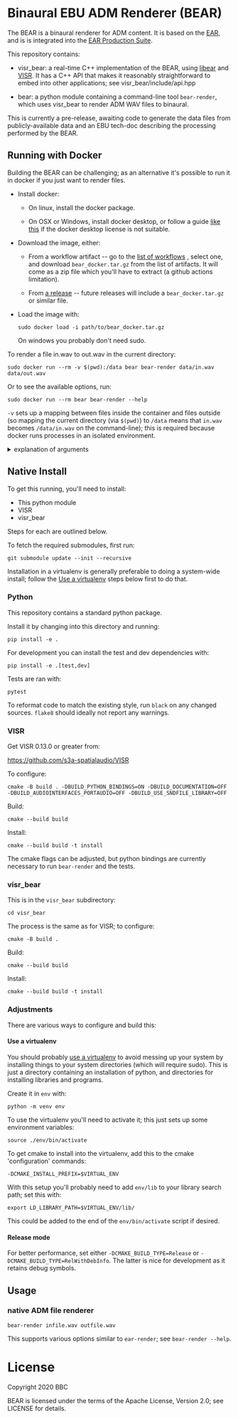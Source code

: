 # Binaural EBU ADM Renderer (BEAR)

The BEAR is a binaural renderer for ADM content. It is based on the [EAR], and is is integrated into the [EAR Production Suite].

This repository contains:

- visr_bear: a real-time C++ implementation of the BEAR, using [libear] and
  [VISR]. It has a C++ API that makes it reasonably straightforward to embed
  into other applications; see visr_bear/include/api.hpp

- bear: a python module containing a command-line tool `bear-render`, which
  uses visr_bear to render ADM WAV files to binaural.

This is currently a pre-release, awaiting code to generate the data files from publicly-available data and an EBU tech-doc describing the processing performed by the BEAR.

[EAR]: https://github.com/ebu/ebu_adm_renderer
[libear]: https://github.com/ebu/libear
[VISR]: https://github.com/s3a-spatialaudio/VISR
[EAR Production Suite]: https://ear-production-suite.ebu.io/

## Running with Docker

Building the BEAR can be challenging; as an alternative it's possible to run it
in docker if you just want to render files.

-   Install docker:

    -   On linux, install the docker package.

    -   On OSX or Windows, install docker desktop, or follow a guide
        [like this](https://medium.com/crowdbotics/a-complete-one-by-one-guide-to-install-docker-on-your-mac-os-using-homebrew-e818eb4cfc3)
        if the docker desktop license is not suitable.

-   Download the image, either:

    -   From a workflow artifact -- go to the
        [list of workflows](https://github.com/ebu/bear/actions/workflows/build.yml?query=branch%3Amain)
        , select one, and download `bear_docker.tar.gz` from the list of
        artifacts. It will come as a zip file which you'll have to extract (a
        github actions limitation).

    -   From [a release](https://github.com/ebu/bear/releases) -- future releases
        will include a `bear_docker.tar.gz` or similar file.

-   Load the image with:

        sudo docker load -i path/to/bear_docker.tar.gz

    On windows you probably don't need sudo.

To render a file in.wav to out.wav in the current directory:

    sudo docker run --rm -v $(pwd):/data bear bear-render data/in.wav data/out.wav

Or to see the available options, run:

    sudo docker run --rm bear bear-render --help

`-v` sets up a mapping between files inside the container and files outside (so
mapping the current directory (via `$(pwd)`) to `/data` means that `in.wav`
becomes `/data/in.wav` on the command-line); this is required because docker
runs processes in an isolated environment.

<details>
<summary>explanation of arguments</summary>

    sudo docker run

the command to run a container

    --rm

delete the created container (not the image) after is finishes

    -v $(pwd):/data

allow the container to access files in the current directory (see above)

    bear

the name of the image/container to run

    bear-render data/in.wav data/out.wav

The BEAR command-line to run.
</details>

## Native Install

To get this running, you'll need to install:

- This python module
- VISR
- visr_bear

Steps for each are outlined below.

To fetch the required submodules, first run:

    git submodule update --init --recursive

Installation in a virtualenv is generally preferable to doing a system-wide
install; follow the [Use a virtualenv](#use-a-virtualenv) steps below first to
do that.

### Python

This repository contains a standard python package.

Install it by changing into this directory and running:

    pip install -e .

For development you can install the test and dev dependencies with:

    pip install -e .[test,dev]

Tests are ran with:

    pytest

To reformat code to match the existing style, run `black` on any changed sources. `flake8` should ideally not report any warnings.

### VISR

Get VISR 0.13.0 or greater from:

https://github.com/s3a-spatialaudio/VISR

To configure:

    cmake -B build . -DBUILD_PYTHON_BINDINGS=ON -DBUILD_DOCUMENTATION=OFF -DBUILD_AUDIOINTERFACES_PORTAUDIO=OFF -DBUILD_USE_SNDFILE_LIBRARY=OFF

Build:

    cmake --build build

Install:

    cmake --build build -t install

The cmake flags can be adjusted, but python bindings are currently necessary to
run `bear-render` and the tests.

### visr_bear

This is in the `visr_bear` subdirectory:

    cd visr_bear

The process is the same as for VISR; to configure:

    cmake -B build .

Build:

    cmake --build build

Install:

    cmake --build build -t install

### Adjustments

There are various ways to configure and build this:

#### Use a virtualenv

You should probably [use a virtualenv](https://packaging.python.org/guides/installing-using-pip-and-virtual-environments/#creating-a-virtual-environment)
to avoid messing up your system by installing things to your system directories
(which will require sudo). This is just a directory containing an installation
of python, and directories for installing libraries and programs.

Create it in `env` with:

    python -m venv env

To use the virtualenv you'll need to activate it; this just sets up some environment variables:

    source ./env/bin/activate

To get cmake to install into the virtualenv, add this to the cmake 'configuration' commands:

    -DCMAKE_INSTALL_PREFIX=$VIRTUAL_ENV

With this setup you'll probably need to add `env/lib` to your library search path; set this with:

    export LD_LIBRARY_PATH=$VIRTUAL_ENV/lib/

This could be added to the end of the `env/bin/activate` script if desired.

#### Release mode

For better performance, set either `-DCMAKE_BUILD_TYPE=Release` or
`-DCMAKE_BUILD_TYPE=RelWithDebInfo`. The latter is nice for development as it
retains debug symbols.

## Usage

### native ADM file renderer

    bear-render infile.wav outfile.wav

This supports various options similar to `ear-render`; see `bear-render --help`.

# License

Copyright 2020 BBC

BEAR is licensed under the terms of the Apache License, Version 2.0; see LICENSE for details.
